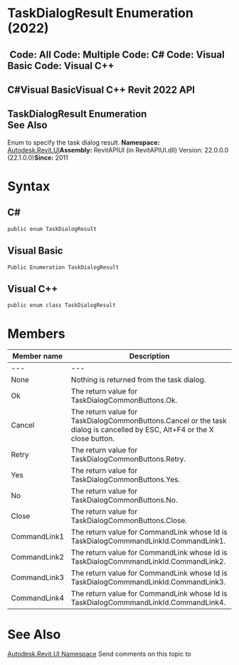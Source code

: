 # TaskDialogResult Enumeration (2022)

﻿
 Code: All Code: Multiple Code: C# Code: Visual Basic Code: Visual C++   
---  
C#Visual BasicVisual C++
Revit 2022 API  
---  
TaskDialogResult Enumeration  
See Also  
---  
Enum to specify the task dialog result. 
**Namespace:** [Autodesk.Revit.UI](e86fd90a-8957-02a6-da7f-ced248966e3e.md "Autodesk.Revit.UI Namespace")**Assembly:** RevitAPIUI (in RevitAPIUI.dll) Version: 22.0.0.0 (22.1.0.0)**Since:** 2011
# Syntax
C#  
---  
```text
public enum TaskDialogResult
```
  
Visual Basic  
---  
```text
Public Enumeration TaskDialogResult
```
  
Visual C++  
---  
```text
public enum class TaskDialogResult
```
  
# Members
| Member name | Description |
| --- | --- |
| --- | --- |
| None | Nothing is returned from the task dialog. |
| Ok | The return value for TaskDialogCommonButtons.Ok. |
| Cancel | The return value for TaskDialogCommonButtons.Cancel or the task dialog is cancelled by ESC, Alt+F4 or the X close button. |
| Retry | The return value for TaskDialogCommonButtons.Retry. |
| Yes | The return value for TaskDialogCommonButtons.Yes. |
| No | The return value for TaskDialogCommonButtons.No. |
| Close | The return value for TaskDialogCommonButtons.Close. |
| CommandLink1 | The return value for CommandLink whose Id is TaskDialogCommmandLinkId.CommandLink1. |
| CommandLink2 | The return value for CommandLink whose Id is TaskDialogCommmandLinkId.CommandLink2. |
| CommandLink3 | The return value for CommandLink whose Id is TaskDialogCommmandLinkId.CommandLink3. |
| CommandLink4 | The return value for CommandLink whose Id is TaskDialogCommmandLinkId.CommandLink4. |

# See Also
[Autodesk.Revit.UI Namespace](e86fd90a-8957-02a6-da7f-ced248966e3e.md "Autodesk.Revit.UI Namespace")
Send comments on this topic to 